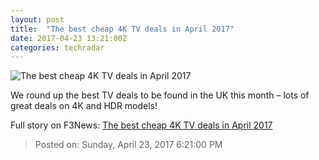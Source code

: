 ```yaml
---
layout: post
title:  "The best cheap 4K TV deals in April 2017"
date: 2017-04-23 13:21:00Z
categories: techradar
---
```


![The best cheap 4K TV deals in April 2017](http://cdn.mos.cms.futurecdn.net/5ba56730b2a733cf4f6dabacbea19fa0-1200-80.jpg)

We round up the best TV deals to be found in the UK this month – lots of great deals on 4K and HDR models!


Full story on F3News: [The best cheap 4K TV deals in April 2017](http://www.f3nws.com/n/eaJbEF)

> Posted on: Sunday, April 23, 2017 6:21:00 PM

